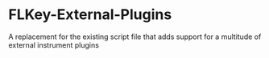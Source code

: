 # FLKey-External-Plugins
A replacement for the existing script file that adds support for a multitude of external instrument plugins

